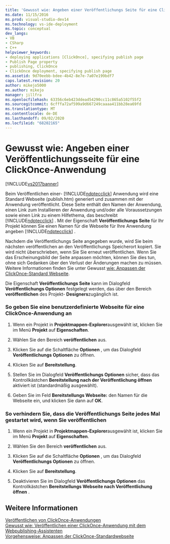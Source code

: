 ```yaml
---
title: 'Gewusst wie: Angeben einer Veröffentlichungs Seite für eine ClickOnce-Anwendung | Microsoft-Dokumentation'
ms.date: 11/15/2016
ms.prod: visual-studio-dev14
ms.technology: vs-ide-deployment
ms.topic: conceptual
dev_langs:
- VB
- CSharp
- C++
helpviewer_keywords:
- deploying applications [ClickOnce], specifying publish page
- Publish Page property
- publishing, ClickOnce
- ClickOnce deployment, specifying publish page
ms.assetid: 9d70eebb-bdee-4b42-8e7e-7a07e199bdf7
caps.latest.revision: 20
author: mikejo5000
ms.author: mikejo
manager: jillfra
ms.openlocfilehash: 63356c6eb423ddead54290cc11c865a5102f55f2
ms.sourcegitcommit: 6cfffa72af599a9d667249caaaa411bb28ea69fd
ms.translationtype: MT
ms.contentlocale: de-DE
ms.lasthandoff: 09/02/2020
ms.locfileid: "68202165"
---
```

# <a name="how-to-specify-a-publish-page-for-a-clickonce-application"></a>Gewusst wie: Angeben einer Veröffentlichungsseite für eine ClickOnce-Anwendung
[!INCLUDE[vs2017banner](../includes/vs2017banner.md)]

Beim Veröffentlichen einer- [!INCLUDE[ndptecclick](../includes/ndptecclick-md.md)] Anwendung wird eine Standard Webseite (publish.htm) generiert und zusammen mit der Anwendung veröffentlicht. Diese Seite enthält den Namen der Anwendung, einen Link zum Installieren der Anwendung und/oder alle Voraussetzungen sowie einen Link zu einem Hilfethema, das beschreibt [!INCLUDE[ndptecclick](../includes/ndptecclick-md.md)] . Mit der Eigenschaft **Veröffentlichungs Seite** für Ihr Projekt können Sie einen Namen für die Webseite für Ihre Anwendung angeben [!INCLUDE[ndptecclick](../includes/ndptecclick-md.md)] .  
  
 Nachdem die Veröffentlichungs Seite angegeben wurde, wird Sie beim nächsten veröffentlichen an den Veröffentlichungs Speicherort kopiert. Sie wird nicht überschrieben, wenn Sie Sie erneut veröffentlichen. Wenn Sie das Erscheinungsbild der Seite anpassen möchten, können Sie dies tun, ohne sich Gedanken über den Verlust der Änderungen machen zu müssen. Weitere Informationen finden Sie unter Gewusst [wie: Anpassen der ClickOnce-Standard Webseite](../deployment/how-to-customize-the-default-web-page-for-a-clickonce-application.md).  
  
 Die Eigenschaft **Veröffentlichungs Seite** kann im Dialogfeld **Veröffentlichungs Optionen** festgelegt werden, das über den Bereich **veröffentlichen** des Projekt- **Designers**zugänglich ist.  
  
### <a name="to-specify-a-custom-web-page-for-a-clickonce-application"></a>So geben Sie eine benutzerdefinierte Webseite für eine ClickOnce-Anwendung an  
  
1. Wenn ein Projekt in **Projektmappen-Explorer**ausgewählt ist, klicken Sie im Menü **Projekt** auf **Eigenschaften**.  
  
2. Wählen Sie den Bereich **veröffentlichen** aus.  
  
3. Klicken Sie auf die Schaltfläche **Optionen** , um das Dialogfeld **Veröffentlichungs Optionen** zu öffnen.  
  
4. Klicken Sie auf **Bereitstellung**.  
  
5. Stellen Sie im Dialogfeld **Veröffentlichungs Optionen** sicher, dass das Kontrollkästchen **Bereitstellung nach der Veröffentlichung öffnen** aktiviert ist (standardmäßig ausgewählt).  
  
6. Geben Sie im Feld **Bereitstellungs Webseite:** den Namen für die Webseite ein, und klicken Sie dann auf **OK**.  
  
### <a name="to-prevent-the-publish-page-from-launching-each-time-you-publish"></a>So verhindern Sie, dass die Veröffentlichungs Seite jedes Mal gestartet wird, wenn Sie veröffentlichen  
  
1. Wenn ein Projekt in **Projektmappen-Explorer**ausgewählt ist, klicken Sie im Menü **Projekt** auf **Eigenschaften**.  
  
2. Wählen Sie den Bereich **veröffentlichen** aus.  
  
3. Klicken Sie auf die Schaltfläche **Optionen** , um das Dialogfeld **Veröffentlichungs Optionen** zu öffnen.  
  
4. Klicken Sie auf **Bereitstellung**.  
  
5. Deaktivieren Sie im Dialogfeld **Veröffentlichungs Optionen** das Kontrollkästchen **Bereitstellungs Webseite nach Veröffentlichung öffnen** .  
  
## <a name="see-also"></a>Weitere Informationen  
 [Veröffentlichen von ClickOnce-Anwendungen](../deployment/publishing-clickonce-applications.md)   
 [Gewusst wie: Veröffentlichen einer ClickOnce-Anwendung mit dem Webpublishing-Assistenten](../deployment/how-to-publish-a-clickonce-application-using-the-publish-wizard.md)   
 [Vorgehensweise: Anpassen der ClickOnce-Standardwebseite](../deployment/how-to-customize-the-default-web-page-for-a-clickonce-application.md)
